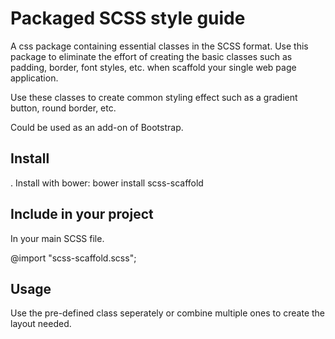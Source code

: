 # Packaged SCSS style guide

A css package containing essential classes in the SCSS format. Use this package to eliminate the effort of creating the basic classes such as padding, border, font styles, etc. when scaffold your single web page application.

Use these classes to create common styling effect such as a gradient button, round border, etc.

Could be used as an add-on of Bootstrap.

## Install

. Install with bower: bower install scss-scaffold

## Include in your project

In your main SCSS file.

@import "scss-scaffold.scss";

## Usage
Use the pre-defined class seperately or combine multiple ones to create the layout needed.


